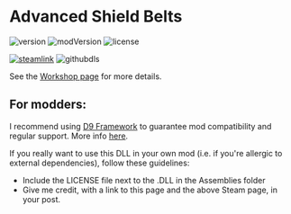 # Advanced Shield Belts
![version](https://img.shields.io/badge/RimWorld-1.2-brightgreen.svg) ![modVersion](https://img.shields.io/github/v/release/dninemfive/advancedshieldbelts?color=brightgreen&label=Mod%20version) ![license](https://img.shields.io/badge/License-Custom-blue.svg)

[![steamlink](https://raster.shields.io/steam/downloads/1417354001.png?color=blue&label=Workshop&logo=steam)](https://steamcommunity.com/sharedfiles/filedetails/?id=1417354001) ![githubdls](https://img.shields.io/github/downloads/dninemfive/advancedshieldbelts/total?color=blue&label=Github&logo=github)

See the [Workshop page](https://steamcommunity.com/sharedfiles/filedetails/?id=1417354001) for more details.

## For modders:
I recommend using [D9 Framework](https://github.com/dninemfive/d9framework) to guarantee mod compatibility and regular support. More info [here](https://github.com/dninemfive/d9framework/wiki/Miscellaneous#rangedshieldbelt).

If you really want to use this DLL in your own mod (i.e. if you're allergic to external dependencies), follow these guidelines:
- Include the LICENSE file next to the .DLL in the Assemblies folder
- Give me credit, with a link to this page and the above Steam page, in your post.